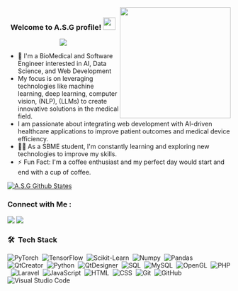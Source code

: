 
<img width="250" align="right" src="https://c.tenor.com/_DOBjnGspYAAAAAM/code-coding.gif">

<h3 align="center">
  Welcome to A.S.G profile!
  <img src="https://media.giphy.com/media/hvRJCLFzcasrR4ia7z/giphy.gif" width="28">
</h3>

<!-- Typing SVG by DenverCoder1 - https://github.com/DenverCoder1/readme-typing-svg -->
<p align="center">
  <a href="https://github.com/DenverCoder1/readme-typing-svg"><img src="https://readme-typing-svg.herokuapp.com/?lines=Bio-Medical%20and%20Software%20Engineering;Don't%20Escape,%20Educate&font=Fira%20Code&center=true&width=500&height=45&color=f75c7e&vCenter=true&size=22"></a>
</p> 

- 🏢 I'm a BioMedical and Software Engineer interested in AI, Data Science, and Web Development
- My focus is on leveraging technologies like machine learning, deep learning, computer vision,  (NLP),  (LLMs) to create innovative solutions in the medical field.
-  I am passionate about integrating web development with AI-driven healthcare applications to improve patient outcomes and medical device efficiency.
- 👨‍💻 As a SBME student, I'm constantly learning and exploring new technologies to improve my skills.
- ⚡ Fun Fact: I'm a coffee enthusiast and my perfect day would start and end with a cup of coffee.
<!--- - 💬 Ask me about my experience with JavaScript, ReactJS, and NodeJS, or anything related to web development.--->
<!--- - 👨‍💻 Check out my portfolio at https://yousef-dergham.netlify.app/ to see some of the projects I've worked on. --->

[![A.S.G Github States](https://github-readme-stats.vercel.app/api?username=AbdulrahmanGhitani&show_icons=true&theme=dracula)](https://github.com/AbdulrahmanGhitani/github-readme-stats)
### Connect with Me :

<a href="https://linkedin.com/in/abdulrahman-shawky-77255324b" target="_blank"><img src="https://img.shields.io/badge/-A.S.G-0077B5?style=for-the-badge&logo=Linkedin&logoColor=white"/></a>
<a href="https://t.me/abdulrahmanShawky" target="_blank"><img src="https://img.shields.io/badge/-A.S.G-0077B5?style=for-the-badge&logo=Telegram&logoColor=white"/></a>
### 🛠 &nbsp;Tech Stack
![PyTorch](https://img.shields.io/badge/-PyTorch%20-05122A?style=flat&logo=pytorch)&nbsp;
![TensorFlow](https://img.shields.io/badge/-TensorFlow%20-05122A?style=flat&logo=tensorflow)&nbsp;
![Scikit-Learn](https://img.shields.io/badge/-ScikitLearn%20-05122A?style=flat&logo=scikit-learn)&nbsp;
![Numpy](https://img.shields.io/badge/-Numpy%20-05122A?style=flat&logo=numpy)&nbsp;
![Pandas](https://img.shields.io/badge/-Pandas%20-05122A?style=flat&logo=pandas)&nbsp;
![QtCreator](https://img.shields.io/badge/-Qt%20Creator%20-05122A?style=flat&logo=qt)&nbsp;
![Python](https://img.shields.io/badge/-Python%20-05122A?style=flat&logo=python)&nbsp;
![QtDesigner](https://img.shields.io/badge/-Qt%20Designer%20-05122A?style=flat&logo=qt)&nbsp;
![SQL](https://img.shields.io/badge/-SQL%20-05122A?style=flat&logo=sql)&nbsp;
![MySQL](https://img.shields.io/badge/-MySQL%20-05122A?style=flat&logo=mysql)&nbsp;
![OpenGL](https://img.shields.io/badge/-OpenGL%20-05122A?style=flat&logo=opengl)&nbsp;
![PHP](https://img.shields.io/badge/-PHP%20-05122A?style=flat&logo=php)&nbsp;
![Laravel](https://img.shields.io/badge/-Laravel%20-05122A?style=flat&logo=laravel)&nbsp;
![JavaScript](https://img.shields.io/badge/-JavaScript-05122A?style=flat&logo=javascript)&nbsp;
![HTML](https://img.shields.io/badge/-HTML-05122A?style=flat&logo=HTML5)&nbsp;
![CSS](https://img.shields.io/badge/-CSS-05122A?style=flat&logo=CSS3&logoColor=1572B6)&nbsp;
![Git](https://img.shields.io/badge/-Git-05122A?style=flat&logo=git)&nbsp;
![GitHub](https://img.shields.io/badge/-GitHub-05122A?style=flat&logo=github)&nbsp;
![Visual Studio Code](https://img.shields.io/badge/-Visual%20Studio%20Code-05122A?style=flat&logo=vs-code)&nbsp;

<!--<img align="left" src="https://github-readme-stats.vercel.app/api/top-langs?username=yousefdergham&show_icons=true&locale=en&layout=compact&theme=radical" alt="most used languages" />-->
<br>
<!--<a href="https://komarev.com/ghpvc/?username=yousefdergham&style=for-the-badge">
    <img src="https://komarev.com/ghpvc/?username=yousefdergham&style=for-the-badge">
</a>-->
